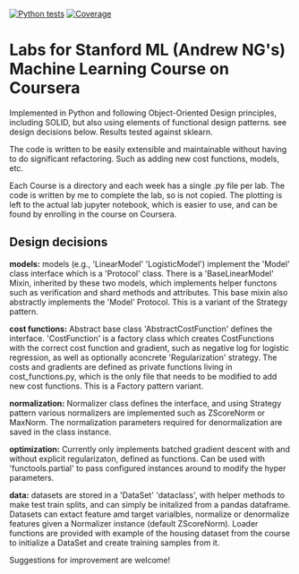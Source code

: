 [![Python tests](https://github.com/emirkmo/andrew-ng-ML-course-labs/actions/workflows/python-app.yml/badge.svg)](https://github.com/emirkmo/andrew-ng-ML-course-labs/actions/workflows/python-app.yml)
[![Coverage](https://img.shields.io/badge/Coverage-72%25-yellow.svg)]("https://github.com/emirkmo/andrew-ng-ML-course-labs/blob/8f8e36788e43b2c4bc71840ee2320a6bef56806f/README.md")
# Labs for Stanford ML (Andrew NG's) Machine Learning Course on Coursera

Implemented in Python and following Object-Oriented Design principles,
including SOLID, but also using elements of functional design patterns. see design decisions below. Results tested against sklearn.

The code is written to be easily extensible and maintainable without having to do
significant refactoring. Such as adding new cost functions, models, etc.

Each Course is a directory and each week has a single .py file per lab. The code is
written by me to complete the lab, so is not copied. The plotting is left to the
actual lab jupyter notebook, which is easier to use, and can be found by enrolling
in the course on Coursera. 

## Design decisions

**models:** models (e.g., 'LinearModel' 'LogisticModel') implement the 'Model' class interface which is a 'Protocol' class. There is a 'BaseLinearModel' Mixin, inherited by these two models, which implements helper functons such as verification and shard methods and attributes. This base mixin also abstractly implements the 'Model' Protocol. This is a variant of the Strategy pattern. 

**cost functions:** Abstract base class 'AbstractCostFunction' defines the interface. 'CostFunction' is a factory class which creates CostFunctions with the correct cost function and gradient, such as negative log for logistic regression, as well as optionally aconcrete 'Regularization' strategy. The costs and gradients are defined as private functions living in cost_functions.py, which is the only file that needs to be modified to add new cost functions. This is a Factory pattern variant.

**normalization:** Normalizer class defines the interface, and using Strategy pattern various normalizers are implemented such as ZScoreNorm or MaxNorm. The normalization parameters required for denormalization are saved in the class instance.

**optimization:** Currently only implements batched gradient descent with and without explicit regularizaton, defined as functions. Can be used with 'functools.partial' to pass configured instances around to modify the hyper parameters.

**data:** datasets are stored in a 'DataSet' 'dataclass', with helper methods to make test train splits, and can simply be initalized from a pandas dataframe. Datasets can extact feature amd target varialbles, normalize or denormalize features given a Normalizer instance (default ZScoreNorm). Loader functions are provided with example of the housing dataset from the course to initialize a DataSet and create training samples from it.




Suggestions for improvement are welcome!